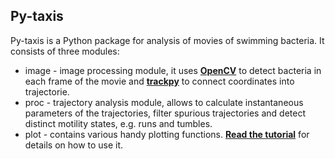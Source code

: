 ## Py-taxis
Py-taxis is a Python package for analysis of movies of swimming bacteria.
It consists of three modules:
* image - image processing module, it uses [**OpenCV**](https://opencv.org/) to detect bacteria in each frame of the movie and [**trackpy**](https://github.com/soft-matter/trackpy) to connect coordinates into trajectorie.
* proc - trajectory analysis module, allows to calculate instantaneous parameters of the trajectories, filter spurious trajectories and detect distinct motility states, e.g. runs and tumbles.
* plot - contains various handy plotting functions.
[**Read the tutorial**](/examples/Full_walkthrough.ipynb) for details on how to use it.
